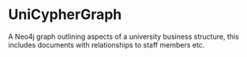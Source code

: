 # UniCypherGraph
A Neo4j graph outlining aspects of a university business structure, this includes documents with relationships to staff members etc.
